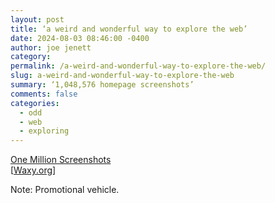 ```yaml
---
layout: post
title: ‘a weird and wonderful way to explore the web’
date: 2024-08-03 08:46:00 -0400
author: joe jenett
category: 
permalink: /a-weird-and-wonderful-way-to-explore-the-web/
slug: a-weird-and-wonderful-way-to-explore-the-web
summary: ‘1,048,576 homepage screenshots’
comments: false
categories:
  - odd
  - web
  - exploring
---
```

<a title="One Million Screenshots" href="https://onemillionscreenshots.com/">One Million Screenshots</a><br>[<a href="https://waxy.org/2024/08/one-million-screenshots/">Waxy.org</a>]

<p class="note">Note: Promotional vehicle.</p>
<a style="display:none;" href="https://brid.gy/publish/mastodon"><small>(cross-posted to mastodon)</small></a>